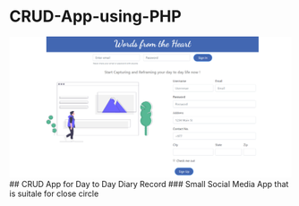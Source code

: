 # CRUD-App-using-PHP
<img src="img/frontUI.png">
## CRUD App for Day to Day Diary Record
### Small Social Media App that is suitale for close circle 

